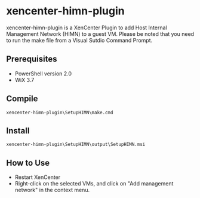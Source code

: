 xencenter-himn-plugin
=====================

xencenter-himn-plugin is a XenCenter Plugin to add Host Internal Management Network (HIMN) to a guest VM. Please be noted that you need to run the make file from a Visual Sutdio Command Prompt.

Prerequisites
-------------

+ PowerShell version 2.0
+ WiX 3.7

Compile
-------

	xencenter-himn-plugin\SetupHIMN\make.cmd

Install
-------

	xencenter-himn-plugin\SetupHIMN\output\SetupHIMN.msi


How to Use
----------

+ Restart XenCenter
+ Right-click on the selected VMs, and click on "Add management network" in the context menu.
